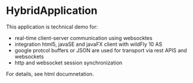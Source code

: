 HybridApplication
=================

This application is technical demo for:
* real-time client-server communication using websocktes
* integration html5, javaSE and javaFX client with wildFly 10 AS
* google protcol buffers or JSON are used for transport via rest APIS and websockets
* http and websocket session synchronization 

For details, see html documnetation.

    
